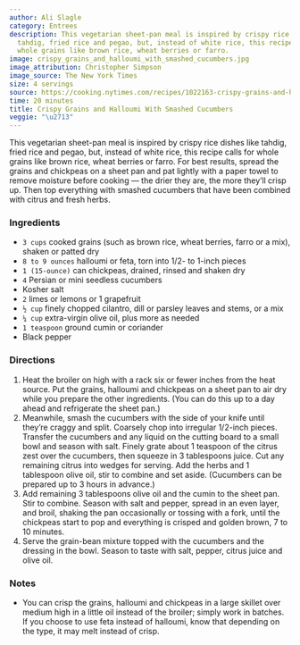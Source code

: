 ```yaml
---
author: Ali Slagle
category: Entrees
description: This vegetarian sheet-pan meal is inspired by crispy rice dishes like
  tahdig, fried rice and pegao, but, instead of white rice, this recipe calls for
  whole grains like brown rice, wheat berries or farro.
image: crispy_grains_and_halloumi_with_smashed_cucumbers.jpg
image_attribution: Christopher Simpson
image_source: The New York Times
size: 4 servings
source: https://cooking.nytimes.com/recipes/1022163-crispy-grains-and-halloumi-with-smashed-cucumbersundefined
time: 20 minutes
title: Crispy Grains and Halloumi With Smashed Cucumbers
veggie: "\u2713"
---
```


This vegetarian sheet-pan meal is inspired by crispy rice dishes like tahdig, fried rice and pegao, but, instead of white rice, this recipe calls for whole grains like brown rice, wheat berries or farro. For best results, spread the grains and chickpeas on a sheet pan and pat lightly with a paper towel to remove moisture before cooking — the drier they are, the more they’ll crisp up. Then top everything with smashed cucumbers that have been combined with citrus and fresh herbs.

### Ingredients

* `3 cups` cooked grains (such as brown rice, wheat berries, farro or a mix), shaken or patted dry 
* `8 to 9 ounces` halloumi or feta, torn into 1/2- to 1-inch pieces 
* `1 (15-ounce)` can chickpeas, drained, rinsed and shaken dry 
* `4` Persian or mini seedless cucumbers 
* Kosher salt 
* `2` limes or lemons or 1 grapefruit 
* `½ cup` finely chopped cilantro, dill or parsley leaves and stems, or a mix 
* `¼ cup` extra-virgin olive oil, plus more as needed 
* `1 teaspoon` ground cumin or coriander 
* Black pepper 

### Directions

1. Heat the broiler on high with a rack six or fewer inches from the heat source. Put the grains, halloumi and chickpeas on a sheet pan to air dry while you prepare the other ingredients. (You can do this up to a day ahead and refrigerate the sheet pan.)
2. Meanwhile, smash the cucumbers with the side of your knife until they’re craggy and split. Coarsely chop into irregular 1/2-inch pieces. Transfer the cucumbers and any liquid on the cutting board to a small bowl and season with salt. Finely grate about 1 teaspoon of the citrus zest over the cucumbers, then squeeze in 3 tablespoons juice. Cut any remaining citrus into wedges for serving. Add the herbs and 1 tablespoon olive oil, stir to combine and set aside. (Cucumbers can be prepared up to 3 hours in advance.)
3. Add remaining 3 tablespoons olive oil and the cumin to the sheet pan. Stir to combine. Season with salt and pepper, spread in an even layer, and broil, shaking the pan occasionally or tossing with a fork, until the chickpeas start to pop and everything is crisped and golden brown, 7 to 10 minutes.
4. Serve the grain-bean mixture topped with the cucumbers and the dressing in the bowl. Season to taste with salt, pepper, citrus juice and olive oil.

### Notes

- You can crisp the grains, halloumi and chickpeas in a large skillet over medium high in a little oil instead of the broiler; simply work in batches. If you choose to use feta instead of halloumi, know that depending on the type, it may melt instead of crisp.